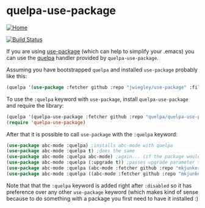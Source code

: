 # quelpa-use-package

[![Home](https://raw.github.com/quelpa/quelpa/master/logo/quelpa-logo-h128.png)](https://github.com/quelpa/quelpa)

[![Build Status](https://travis-ci.org/quelpa/quelpa-use-package.svg?branch=master)](https://travis-ci.org/quelpa/quelpa-use-package)

If you are using [use-package](https://github.com/jwiegley/use-package) (which can help to simplify your .emacs) you can use the [quelpa](https://github.com/quelpa/quelpa) handler provided by `quelpa-use-package`.

Assuming you have bootstrapped `quelpa` and installed `use-package` probably like this:

```cl
(quelpa '(use-package :fetcher github :repo "jwiegley/use-package" :files ("use-package.el")))
```

To use the `:quelpa` keyword with `use-package`, install `quelpa-use-package` and require the library:

```cl
(quelpa '(quelpa-use-package :fetcher github :repo "quelpa/quelpa-use-package"))
(require 'quelpa-use-package)
```

After that it is possible to call `use-package` with the `:quelpa` keyword:

```cl
(use-package abc-mode :quelpa) ;installs abc-mode with quelpa
(use-package abc-mode :quelpa t) ;does the same
(use-package abc-mode :quelpa abc-mode) ;again... (if the package would have another name)
(use-package abc-mode :quelpa (:upgrade t)) ;passes upgrade parameter to quelpa
(use-package abc-mode :quelpa (abc-mode :fetcher github :repo "mkjunker/abc-mode")) ;uses recipe
(use-package abc-mode :quelpa ((abc-mode :fetcher github :repo "mkjunker/abc-mode") :upgrade t)) ;recipe with plist arguments
```

Note that that the `:quelpa` keyword is added right after `:disabled` so it has preference over any other `use-package` keyword (which makes kind of sense because to do something with a package you first need to have it installed :)
